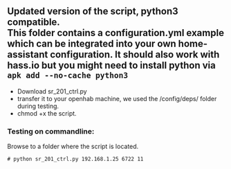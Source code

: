 Updated version of the script, python3 compatible.<br>
This folder contains a configuration.yml example which can be integrated into your own home-assistant configuration.
It should also work with hass.io but you might need to install python via `apk add --no-cache python3`
---

- Download sr_201_ctrl.py
- transfer it to your openhab machine, we used the /config/deps/ folder during testing.
- chmod +x the script.

### Testing on commandline:

Browse to a folder where the script is located.
```
# python sr_201_ctrl.py 192.168.1.25 6722 11
```
